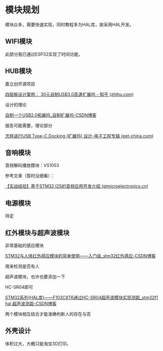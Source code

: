 # 模块规划

模块众多，需要快速实现，同时教程多为HAL库，故采用HAL开发。



## WIFI模块

此部分我已通过ESP32实现了时间功能，





## HUB模块

嘉立创开源项目

[四层板设计案例： 30元自制USB3.0高速扩展坞 - 知乎 (zhihu.com)](https://zhuanlan.zhihu.com/p/597915081)



设计的理论

[自制一个USB2.0拓展坞_自制扩展坞-CSDN博客](https://blog.csdn.net/Furchtlos_Li/article/details/126455365)



报告可能需要，理论部分

[怎样进行USB Type-C Docking (扩展坞) 设计-电子工程专辑 (eet-china.com)](https://www.eet-china.com/news/201712261446.html)



## 音响模块

音频解码播放模块：VS1053





参考文章（暂时没细看）：

[【实战经验】基于STM32 I2S的音频应用开发介绍 (stmicroelectronics.cn)](https://shequ.stmicroelectronics.cn/thread-613834-1-1.html)









## 电源模块

待定









## 红外模块与超声波模块

非常基础的感应模块

[STM32与人体红外感应模块的简单使用——入门级_stm32红外感应-CSDN博客](https://blog.csdn.net/weixin_46199479/article/details/117309138)

用来检测是否有人



超声波模块，也许也要添加一下

HC-SR04即可

[STM32系列(HAL库)——F103C8T6通过HC-SR04超声波模块实现测距_stm32f1 hal 超声波测距-CSDN博客](https://blog.csdn.net/lwb450921/article/details/123670786)

两个模块相互结合才能准确判断人的存在与否



















## 外壳设计

体积过大，大概只能淘宝3D打印。



